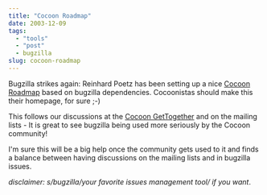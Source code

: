 ```yaml
---
title: "Cocoon Roadmap"
date: 2003-12-09
tags: 
  - "tools"
  - "post"
  - bugzilla
slug: cocoon-roadmap
---
```


Bugzilla strikes again: Reinhard Poetz has been setting up a nice [Cocoon Roadmap](http://nagoya.apache.org/bugzilla/showdependencytree.cgi?id=25320) based on bugzilla dependencies. Cocoonistas should make this their homepage, for sure ;-)

This follows our discussions at the [Cocoon GetTogether](http://orixo.com/events/gt2003/sessions.html#bertrand) and on the mailing lists - It is great to see bugzilla being used more seriously by the Cocoon community!

I'm sure this will be a big help once the community gets used to it and finds a balance between having discussions on the mailing lists and in bugzilla issues.

_disclaimer: s/bugzilla/your favorite issues management tool/ if you want_.
